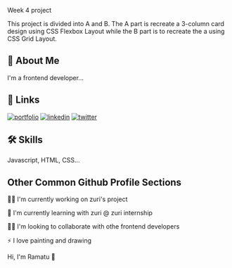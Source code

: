 
Week 4 project

This project is divided into A and B. The A part is
recreate a 3-column card design using CSS Flexbox  Layout
while the B part is to recreate the a using CSS Grid Layout.



## 🚀 About Me
I'm a frontend developer...


## 🔗 Links
[![portfolio](https://img.shields.io/badge/my_portfolio-000?style=for-the-badge&logo=ko-fi&logoColor=white)](https://replit.com/@ramatuyemi/Portfolio)
[![linkedin](https://img.shields.io/badge/linkedin-0A66C2?style=for-the-badge&logo=linkedin&logoColor=white)](https://www.linkedin.com/in/ramat-ajakaye-671100216/)
[![twitter](https://img.shields.io/badge/twitter-1DA1F2?style=for-the-badge&logo=twitter&logoColor=white)](https://twitter.com/RamatuAjakaye)


## 🛠 Skills
Javascript, HTML, CSS...


## Other Common Github Profile Sections
👩‍💻 I'm currently working on zuri's project

🧠 I'm currently learning with zuri @ zuri internship

👯‍♀️ I'm looking to collaborate with othe frontend developers

⚡️ I love painting and drawing


Hi, I'm Ramatu 👋

